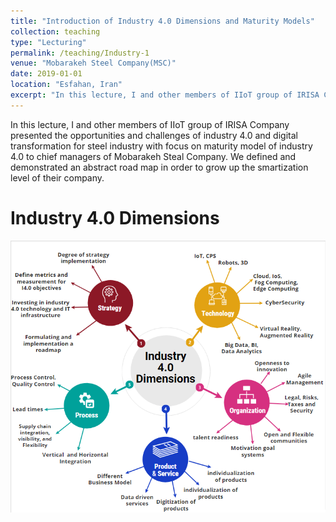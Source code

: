 ```yaml
---
title: "Introduction of Industry 4.0 Dimensions and Maturity Models"
collection: teaching
type: "Lecturing"
permalink: /teaching/Industry-1
venue: "Mobarakeh Steel Company(MSC)"
date: 2019-01-01
location: "Esfahan, Iran"
excerpt: "In this lecture, I and other members of IIoT group of IRISA Company presented the opportunities and challenges of industry 4.0 and digital transformation for steel industry with focus on maturity model of industry 4.0 to chief managers of Mobarakeh Steal Company."
---
```


In this lecture, I and other members of IIoT group of IRISA Company presented the opportunities and challenges of industry 4.0 and digital transformation for steel industry with focus on maturity model of industry 4.0 to chief managers of Mobarakeh Steal Company. We defined and demonstrated an abstract road map in order to grow up the smartization level of their company.

Industry 4.0 Dimensions
======
<img src='/images/Industry4Dimensions.png'>

